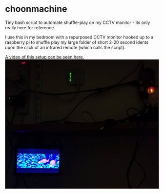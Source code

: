 # choonmachine
Tiny bash script to automate shuffle-play on my CCTV monitor - its only really here for reference.

I use this in my bedroom with a repurposed CCTV monitor hooked up to a raspberry pi to shuffle play my large folder of short 2-20 second idents upon the click of an infrared remote (which calls the script).
 
[A video of this setup can be seen here.](https://streamable.com/rtfv1 "Streamable")
![Choonmachine Setup](choonmachine.png)

